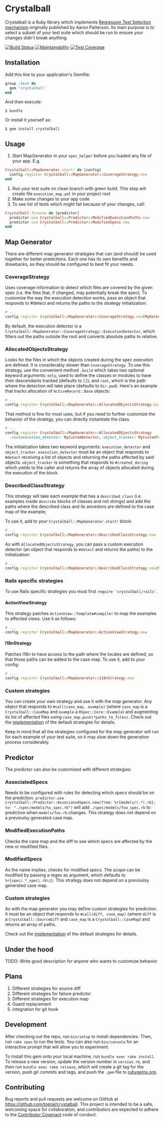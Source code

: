 # Crystalball

Crystalball is a Ruby library which implements [Regression Test Selection mechanism](https://tenderlovemaking.com/2015/02/13/predicting-test-failues.html) originally published by Aaron Patterson. Its main purpose is to select a subset of your test suite which should be run to ensure your changes didn't break anything.

[![Build Status](https://travis-ci.org/toptal/crystalball.svg?branch=master)](https://travis-ci.org/toptal/crystalball)
[![Maintainability](https://api.codeclimate.com/v1/badges/c8bfc25a43a1a2ecf964/maintainability)](https://codeclimate.com/github/toptal/crystalball/maintainability)
[![Test Coverage](https://api.codeclimate.com/v1/badges/c8bfc25a43a1a2ecf964/test_coverage)](https://codeclimate.com/github/toptal/crystalball/test_coverage)

## Installation

Add this line to your application's Gemfile:

```ruby
group :test do
  gem 'crystalball'
end
```

And then execute:

    $ bundle

Or install it yourself as:

    $ gem install crystalball

## Usage

1. Start MapGenerator in your `spec_helper` before you loaded any file of your app. E.g.
  ```ruby
  Crystalball::MapGenerator.start! do |config|
    config.register Crystalball::MapGenerator::CoverageStrategy.new
  end
  ```
1. Run your test suite on clean branch with green build. This step will create file `execution_map.yml` in your project root
1. Make some changes to your app code
1. To see list of tests which might fail because of your changes, call:
```ruby
Crystalball.foresee do |predictor|
  predictor.use Crystalball::Predictor::ModifiedExecutionPaths.new
  predictor.use Crystalball::Predictor::ModifiedSpecs.new
end
```

## Map Generator

There are different map generator strategies that can (and should) be used together for better predictions. Each one has its own benefits and drawbacks, so they should be configured to best fit your needs.

### CoverageStrategy

Uses coverage information to detect which files are covered by the given spec (i.e. the files that, if changed, may potentially break the spec);
To customize the way the execution detection works, pass an object that responds to #detect and returns the paths to the strategy initialization:

```ruby
# ...
config.register Crystalball::MapGenerator::CoverageStrategy.new(MyDetector)
```

By default, the execution detector is a `Crystalball::MapGenerator::CoverageStrategy::ExecutionDetector`, which filters out the paths outside the root and converts absolute paths to relative.

### AllocatedObjectsStrategy

Looks for the files in which the objects created during the spec execution are defined. It is considerably slower than `CoverageStrategy`.
To use this strategy, use the convenient method `.build` which takes two optional keyword arguments: `only`, used to define the classes or modules to have their descendants tracked (defaults to `[]`); and `root`, which is the path where the detection will take place (defaults to `Dir.pwd`).
Here's an example that tracks allocation of `ActiveRecord::Base` objects:

```ruby
# ...
config.register Crystalball::MapGenerator::AllocatedObjectsStrategy.build(only: ['ActiveRecord::Base'])
```

That method is fine for most uses, but if you need to further customize the behavior of the strategy, you can directly instantiate the class.

```ruby
# ...
config.register Crystalball::MapGenerator::AllocatedObjectsStrategy
  .new(execution_detector: MyCustomDetector, object_tracker: MyCustomTracker)
```

The initialization takes two keyword arguments: `execution_detector` and `object_tracker`.
`execution_detector` must be an object that responds to `#detect` receiving a list of objects and returning the paths affected by said objects. `object_tracker` is something that responds to `#created_during` which yields to the caller and returns the array of objects allocated during the execution of the block.

### DescribedClassStrategy

This strategy will take each example that has a `described_class` (i.e. examples inside `describe` blocks of classes and not strings) and add the paths where the described class and its ancestors are defined to the case map of the example;

To use it, add to your `Crystalball::MapGenerator.start!` block:

```ruby
# ...
config.register Crystalball::MapGenerator::DescribedClassStrategy.new
```

As with `AllocatedObjectsStrategy`, you can pass a custom execution detector (an object that responds to `#detect` and returns the paths) to the initialization:

```ruby
# ...
config.register Crystalball::MapGenerator::DescribedClassStrategy.new(MyDetector)
```

### Rails specific strategies

To use Rails specific strategies you must first `require 'crystalball/rails'`.

#### ActionViewStrategy

This strategy patches `ActionView::Template#compile!` to map the examples to affected views. Use it as follows:

```ruby
# ...
config.register Crystalball::MapGenerator::ActionViewStrategy.new
```

#### I18nStrategy

Patches I18n to have access to the path where the locales are defined, so that those paths can be added to the case map.
To use it, add to your config:

```ruby
# ...
config.register Crystalball::MapGenerator::I18nStrategy.new
```

### Custom strategies

You can create your own strategy and use it with the map generator. Any object that responds to `#call(case_map, example)` (where `case_map` is a `Crystalball::CaseMap` and `example` a `RSpec::Core::Example`) and augmenting its list of affected files using `case_map.push(*paths_to_files)`.
Check out the [implementation](https://github.com/toptal/crystalball/tree/master/lib/crystalball/map_generator) of the default strategies for details.

Keep in mind that all the strategies configured for the map generator will run for each example of your test suite, so it may slow down the generation process considerably.

## Predictor

The predictor can also be customized with different strategies:

### AssociatedSpecs

Needs to be configured with rules for detecting which specs should be on the prediction.
`predictor.use Crystalball::Predictor::AssociatedSpecs.new(from: %r{models/(.*).rb}, to: "./spec/models/%s_spec.rb")`
will add `./spec/models/foo_spec.rb` to prediction when `models/foo.rb` changes.
This strategy does not depend on a previoulsy generated case map.

### ModifiedExecutionPaths

Checks the case map and the diff to see which specs are affected by the new or modified files.

### ModifiedSpecs

As the name implies, checks for modified specs. The scope can be modified by passing a regex as argument, which defaults to `%r{spec/.*_spec\.rb\z}`.
This strategy does not depend on a previoulsy generated case map.

### Custom strategies

As with the map generator you may define custom strategies for prediction. It must be an object that responds to `#call(diff, case_map)` (where `diff` is a `Crystalball::SourceDiff` and `case_map` is a `Crystalball::CaseMap`) and returns an array of paths.

Check out the [implementation](https://github.com/toptal/crystalball/tree/master/lib/crystalball/predictor) of the default strategies for details.
## Under the hood

TODO: Write good description for anyone who wants to customize behavior

## Plans

1. Different strategies for source diff
1. Different strategies for failure predictor
1. Different strategies for execution map
1. Guard replacement
1. integration for git hook

## Development

After checking out the repo, run `bin/setup` to install dependencies. Then, run `rake spec` to run the tests. You can also run `bin/console` for an interactive prompt that will allow you to experiment.

To install this gem onto your local machine, run `bundle exec rake install`. To release a new version, update the version number in `version.rb`, and then run `bundle exec rake release`, which will create a git tag for the version, push git commits and tags, and push the `.gem` file to [rubygems.org](https://rubygems.org).

## Contributing

Bug reports and pull requests are welcome on GitHub at https://github.com/toptal/crystalball. This project is intended to be a safe, welcoming space for collaboration, and contributors are expected to adhere to the [Contributor Covenant](http://contributor-covenant.org) code of conduct.

